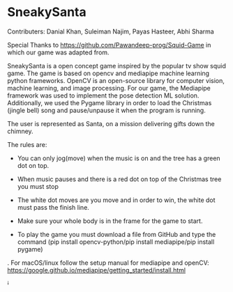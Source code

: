 # SneakySanta
 
Contributers: Danial Khan, Suleiman Najim, Payas Hasteer, Abhi Sharma

Special Thanks to https://github.com/Pawandeep-prog/Squid-Game in which our game was adapted from.

SneakySanta is a open concept game inspired by the popular tv show squid game. The game is based on opencv and mediapipe machine learning python frameworks. OpenCV is an open-source library for computer vision, machine learning, and image processing. For our game, the Mediapipe framework was used to implement the pose detection ML solution. Additionally, we used the Pygame library in order to load the Christmas (jingle bell) song and pause/unpause it when the program is running.

The user is represented as Santa, on a mission delivering gifts down the chimney.

The rules are:

- You can only jog(move) when the music is on and the tree has a green dot on top.

- When music pauses and there is a red dot on top of the Christmas tree you must stop

- The white dot moves are you move and in order to win, the white dot must pass the finish line.

- Make sure your whole body is in the frame for the game to start.

- To play the game you must download a file from GitHub and type the command (pip install opencv-python/pip install mediapipe/pip install pygame)

. For macOS/linux follow the setup manual for mediapipe and openCV: https://google.github.io/mediapipe/getting_started/install.html

<img width="11" alt="image" src="https://user-images.githubusercontent.com/83788585/189701551-11286a1a-d145-4f4a-963d-40e9e668ad46.png">
